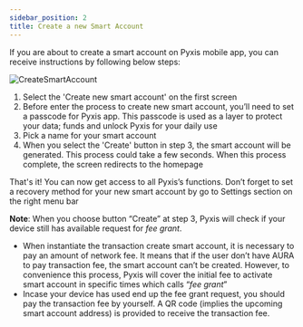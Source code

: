 ```yaml
---
sidebar_position: 2
title: Create a new Smart Account
---
```


If you are about to create a smart account on Pyxis mobile app, you can receive instructions by following below steps:

<div id="img-wrapper">
    <img src="/img/pyxis-mobile/CreateSmartAccount.gif" alt="CreateSmartAccount"/>
</div>

1. Select the 'Create new smart account' on the first screen
2. Before enter the process to create new smart account, you’ll need to set a passcode for Pyxis app. This passcode is used as a layer to protect your data; funds and unlock Pyxis for your daily use 
3. Pick a name for your smart account
4. When you select the 'Create' button in step 3, the smart account will be generated. This process could take a few seconds. When this process complete, the screen redirects to the homepage 

That's it! You can now get access to all Pyxis’s functions. Don’t forget to set a recovery method for your new smart account by go to Settings section on the right menu bar

**Note**: When you choose button “Create” at step 3, Pyxis will check if your device still has available request for *fee grant*. 

- When instantiate the transaction create smart account, it is necessary to  pay an amount of network fee. It means that if the user don’t have AURA to pay transaction fee, the smart account can’t be created. However, to convenience this process, Pyxis will cover the initial fee to activate smart account in specific times which calls “*fee grant*”
- Incase your device has used end up the fee grant request, you should pay the transaction fee by yourself. A QR code (implies the upcoming smart account address) is provided to receive the transaction fee.
